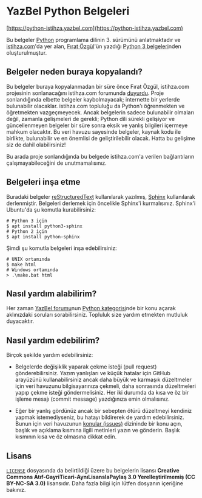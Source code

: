 # YazBel Python Belgeleri

[https://python-istihza.yazbel.com](https://python-istihza.yazbel.com)

Bu belgeler [Python](https://www.python.org/) programlama dilinin 3. sürümünü anlatmaktadır ve
[istihza.com](http://www.istihza.com/)'da yer alan, [Fırat Özgül](http://www.kodlab.com/AuthorDetail.aspx?ID=50)'ün
yazdığı [Python 3 belgeleri](http://belgeler.istihza.com/py3/)nden oluşturulmuştur.

## Belgeler neden buraya kopyalandı?

Bu belgeler buraya kopyalanmadan bir süre önce Fırat Özgül, istihza.com projesinin sonlanacağını istihza.com forumunda
[duyurdu](http://www.istihza.com/forum/viewtopic.php?f=50&t=3849). Proje sonlandığında elbette
belgeler kaybolmayacak; internette bir yerlerde bulunabilir olacaklar. istihza.com topluluğu da Python'ı öğrenmekten ve
öğretmekten vazgeçmeyecek. Ancak belgelerin sadece bulunabilir olmaları değil, zamanla gelişmeleri de gerekli; Python
dili sürekli gelişiyor ve güncellenmeyen belgeler bir süre sonra eksik ve yanlış bilgileri içermeye mahkum olacaktır.
Bu veri havuzu sayesinde belgeler, kaynak kodu ile birlikte, bulunabilir ve en önemlisi de geliştirilebilir olacak.
Hatta bu gelişime siz de dahil olabilirsiniz!

Bu arada proje sonlandığında bu belgede istihza.com'a verilen bağlantıların çalışmayabileceğini de unutmamalısınız.

## Belgeleri inşa etme

Buradaki belgeler [reStructuredText] kullanılarak yazılmış, [Sphinx] kullanılarak derlenmiştir.
Belgeleri derlemek için öncelikle Sphinx'i kurmalısınız.
Sphinx'i Ubuntu'da şu komutla kurabilirsiniz:

```shell
# Python 3 için
$ apt install python3-sphinx
# Python 2 için
$ apt install python-sphinx
```

Şimdi şu komutla belgeleri inşa edebilirsiniz:

```shell
# UNIX ortamında
$ make html
# Windows ortamında
> .\make.bat html
```

## Nasıl yardım alabilirim?

Her zaman [YazBel forumu](https://forum.yazbel.com/)nun [Python kategorisi](https://forum.yazbel.com/c/python)nde bir
konu açarak aklınızdaki soruları sorabilirsiniz. Topluluk size yardım etmekten mutluluk duyacaktır.

## Nasıl yardım edebilirim?

Birçok şekilde yardım edebilirsiniz:

- Belgelerde değişiklik yaparak çekme isteği (pull request) gönderebilirsiniz. Yazım yanlışları ve küçük hatalar için
GitHub arayüzünü kullanabilirsiniz ancak daha büyük ve karmaşık düzeltmeler için veri havuzunu bilgisayarınıza çekmeli,
daha sonrasında düzeltmeleri yapıp çekme isteği göndermelisiniz. Her iki durumda da kısa ve öz bir
işleme mesajı (commit message) yazdığınıza emin olmalısınız.

- Eğer bir yanlış gördünüz ancak bir sebepten ötürü düzeltmeyi kendiniz yapmak istemediyseniz, bu hatayı bildirerek de
yardım edebilirsiniz. Bunun için veri havuzunun [konular (issues)](https://github.com/yazbel/python-istihza/issues)
dizininde bir konu açın, başlık ve açıklama kısmına ilgili metinleri yazın ve gönderin. Başlık kısmının kısa ve öz
olmasına dikkat edin.

## Lisans

[`LICENSE`](https://github.com/yazbel/python-istihza/blob/master/LICENSE) dosyasında da belirtildiği üzere bu
belgelerin lisansı **Creative Commons Atıf-GayriTicari-AynıLisanslaPaylaş 3.0 Yerelleştirilmemiş (CC BY-NC-SA 3.0)**
lisansıdır. Daha fazla bilgi için lütfen dosyanın içeriğine bakınız.

[reStructuredText]: http://docutils.sourceforge.net/rst.html
[Sphinx]: http://www.sphinx-doc.org/

